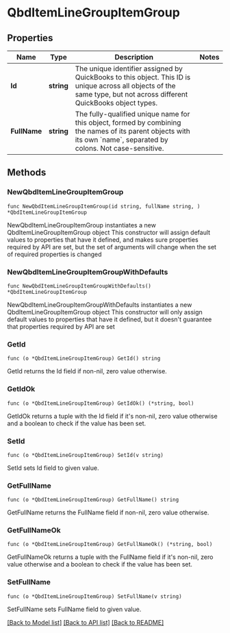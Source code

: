# QbdItemLineGroupItemGroup

## Properties

Name | Type | Description | Notes
------------ | ------------- | ------------- | -------------
**Id** | **string** | The unique identifier assigned by QuickBooks to this object. This ID is unique across all objects of the same type, but not across different QuickBooks object types. | 
**FullName** | **string** | The fully-qualified unique name for this object, formed by combining the names of its parent objects with its own &#x60;name&#x60;, separated by colons. Not case-sensitive. | 

## Methods

### NewQbdItemLineGroupItemGroup

`func NewQbdItemLineGroupItemGroup(id string, fullName string, ) *QbdItemLineGroupItemGroup`

NewQbdItemLineGroupItemGroup instantiates a new QbdItemLineGroupItemGroup object
This constructor will assign default values to properties that have it defined,
and makes sure properties required by API are set, but the set of arguments
will change when the set of required properties is changed

### NewQbdItemLineGroupItemGroupWithDefaults

`func NewQbdItemLineGroupItemGroupWithDefaults() *QbdItemLineGroupItemGroup`

NewQbdItemLineGroupItemGroupWithDefaults instantiates a new QbdItemLineGroupItemGroup object
This constructor will only assign default values to properties that have it defined,
but it doesn't guarantee that properties required by API are set

### GetId

`func (o *QbdItemLineGroupItemGroup) GetId() string`

GetId returns the Id field if non-nil, zero value otherwise.

### GetIdOk

`func (o *QbdItemLineGroupItemGroup) GetIdOk() (*string, bool)`

GetIdOk returns a tuple with the Id field if it's non-nil, zero value otherwise
and a boolean to check if the value has been set.

### SetId

`func (o *QbdItemLineGroupItemGroup) SetId(v string)`

SetId sets Id field to given value.


### GetFullName

`func (o *QbdItemLineGroupItemGroup) GetFullName() string`

GetFullName returns the FullName field if non-nil, zero value otherwise.

### GetFullNameOk

`func (o *QbdItemLineGroupItemGroup) GetFullNameOk() (*string, bool)`

GetFullNameOk returns a tuple with the FullName field if it's non-nil, zero value otherwise
and a boolean to check if the value has been set.

### SetFullName

`func (o *QbdItemLineGroupItemGroup) SetFullName(v string)`

SetFullName sets FullName field to given value.



[[Back to Model list]](../README.md#documentation-for-models) [[Back to API list]](../README.md#documentation-for-api-endpoints) [[Back to README]](../README.md)


